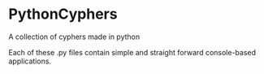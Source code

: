# PythonCyphers
A collection of cyphers made in python

Each of these .py files contain simple and straight forward console-based applications.

